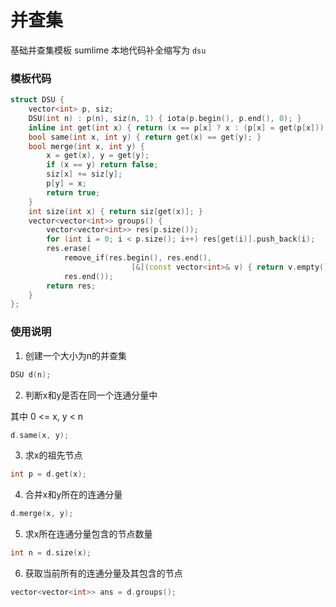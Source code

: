 # 并查集

基础并查集模板 sumlime 本地代码补全缩写为 `dsu`


### 模板代码

```c++
struct DSU {
    vector<int> p, siz;
    DSU(int n) : p(n), siz(n, 1) { iota(p.begin(), p.end(), 0); }
    inline int get(int x) { return (x == p[x] ? x : (p[x] = get(p[x])));}
    bool same(int x, int y) { return get(x) == get(y); }
    bool merge(int x, int y) {
        x = get(x), y = get(y);
        if (x == y) return false;
        siz[x] += siz[y];
        p[y] = x;
        return true;
    }
    int size(int x) { return siz[get(x)]; }
    vector<vector<int>> groups() {
        vector<vector<int>> res(p.size());
        for (int i = 0; i < p.size(); i++) res[get(i)].push_back(i);
        res.erase(
            remove_if(res.begin(), res.end(),
                           [&](const vector<int>& v) { return v.empty(); }),
            res.end());
        return res;
    }
};
```

### 使用说明

1. 创建一个大小为n的并查集

```c++
DSU d(n);
```

2. 判断x和y是否在同一个连通分量中

其中 0 <= x, y < n

```c++
d.same(x, y);
```

3. 求x的祖先节点

```c++
int p = d.get(x);
```

4. 合并x和y所在的连通分量

```c++
d.merge(x, y);
```

5. 求x所在连通分量包含的节点数量

```c++
int n = d.size(x);
```

6. 获取当前所有的连通分量及其包含的节点

```c++
vector<vector<int>> ans = d.groups();
```